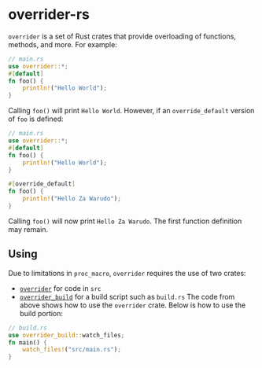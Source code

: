 # overrider-rs

`overrider` is a set of Rust crates that provide overloading of functions, methods, and more. For example:

```rust
// main.rs
use overrider::*;
#[default]
fn foo() {
    println!("Hello World");
}
```

Calling `foo()` will print `Hello World`. However, if an `override_default` version
of `foo` is defined:

```rust
// main.rs
use overrider::*;
#[default]
fn foo() {
    println!("Hello World");
}

#[override_default]
fn foo() {
    println!("Hello Za Warudo");
}
```

Calling `foo()` will now print `Hello Za Warudo`. The first function definition may remain.


## Using
Due to limitations in `proc_macro`, `overrider` requires the use of two crates:
- [`overrider`](https://crates.io/crates/overrider) for code in `src`
- [`overrider_build`](https://crates.io/crates/overrider_build) for a build script such as `build.rs`
The code from above shows how to use the `overrider` crate.
Below is how to use the build portion:
```rust
// build.rs
use overrider_build::watch_files;
fn main() {
    watch_files!("src/main.rs");
}

```
